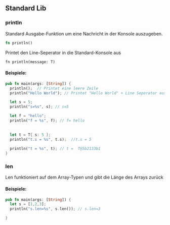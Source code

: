 ## Standard Lib

### println
Standard Ausgabe-Funktion um eine Nachricht in der Konsole auszugeben.

```rust
fn println()
```
Printet den Line-Seperator in die Standard-Konsole aus

```
fn println(message: T)
```

#### Beispiele:
```rust
pub fn main(args: [String]) {  
  println();  // Printet eine leere Zeile
  println("Hello World"); // Printet "Hello World" + Line Seperator aus.

  let s = 5;
  println("s=%s", s); // s=5

  let f = "hello";  
  println("f = %s", f); // f= hello
  
  
  let t = T{ s: 5 };  
  println("t.s = %s", t.s);  //t.s = 5
  
  println("t = %s", t); // t =  T@5b2133b1
}
```


### len
Len funktioniert auf dem Array-Typen und gibt die Länge des Arrays zurück

#### Beispiele:
```rust
pub fn main(args: [String]) {  
  let s = [1,2,3];
  println("s.len=%s", s.len()); // s.len=3

}
```

